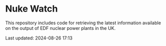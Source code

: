 # Nuke Watch

This repository includes code for retrieving the latest information available on the output of EDF nuclear power plants in the UK.

Last updated: 2024-08-26 17:13
